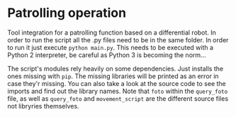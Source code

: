 # Patrolling operation
Tool integration for a patrolling function based on a differential robot. In order to run the script all the .py files need to be in the same folder. In order to run it just execute `python main.py`. This needs to be executed with a Python 2 interpreter, be careful as Python 3 is becoming the norm...

The script's modules rely heavily on some dependencies. Just installs the ones missing with `pip`. The missing libraries will be printed as an error in case they'r missing. You can also take a look at the source code to see the imports and find out the library names. Note that `foto` within the `query_foto` file, as well as `query_foto` and `movement_script` are the different source files not libryries themselves.
